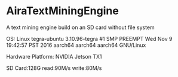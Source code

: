 # AiraTextMiningEngine
A text mining engine build on an SD card without file system

OS: Linux tegra-ubuntu 3.10.96-tegra #1 SMP PREEMPT Wed Nov 9 19:42:57 PST 2016 aarch64 aarch64 aarch64 GNU/Linux

Hardware Platform: NVIDIA Jetson TX1

SD Card:128G read:90M/s write:80M/s
